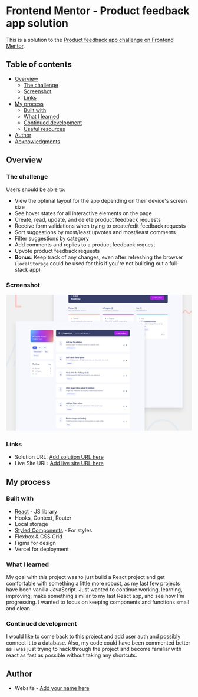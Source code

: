 # Frontend Mentor - Product feedback app solution

This is a solution to the [Product feedback app challenge on Frontend Mentor](https://www.frontendmentor.io/challenges/product-feedback-app-wbvUYqjR6).

## Table of contents

- [Overview](#overview)
  - [The challenge](#the-challenge)
  - [Screenshot](#screenshot)
  - [Links](#links)
- [My process](#my-process)
  - [Built with](#built-with)
  - [What I learned](#what-i-learned)
  - [Continued development](#continued-development)
  - [Useful resources](#useful-resources)
- [Author](#author)
- [Acknowledgments](#acknowledgments)


## Overview

### The challenge

Users should be able to:

- View the optimal layout for the app depending on their device's screen size
- See hover states for all interactive elements on the page
- Create, read, update, and delete product feedback requests
- Receive form validations when trying to create/edit feedback requests
- Sort suggestions by most/least upvotes and most/least comments
- Filter suggestions by category
- Add comments and replies to a product feedback request
- Upvote product feedback requests
- **Bonus**: Keep track of any changes, even after refreshing the browser (`localStorage` could be used for this if you're not building out a full-stack app)

### Screenshot

![](./preview.jpg)

### Links

- Solution URL: [Add solution URL here](https://github.com/GrahamKirwan/react-product-feedback)
- Live Site URL: [Add live site URL here](https://react-product-feedback.vercel.app/)

## My process

### Built with

- [React](https://reactjs.org/) - JS library
- Hooks, Context, Router
- Local storage
- [Styled Components](https://styled-components.com/) - For styles
- Flexbox & CSS Grid
- Figma for design
- Vercel for deployment


### What I learned

My goal with this project was to just build a React project and get comfortable with something a little more robust, as my last few projects have been vanilla JavaScript. Just wanted to continue working, learning, improving, make something similar to my last React app, and see how I'm progressing. I wanted to focus on keeping components and functions small and clean.


### Continued development

I would like to come back to this project and add user auth and possibly connect it to a database. Also, my code could have been commented better as i was just trying to hack through the project and become familiar with react as fast as possible without taking any shortcuts.


## Author

- Website - [Add your name here](https://grahamkirwan.github.io/)
